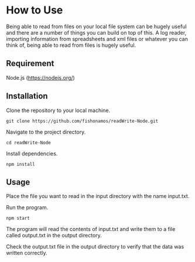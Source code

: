 # How to Use

Being able to read from files on your local file system can be hugely useful and there are a number of things you can build on top of this. A log reader, importing information from spreadsheets and xml files or whatever you can think of, being able to read from files is hugely useful.

<!-- Output copied to clipboard! -->

<!-----

Yay, no errors, warnings, or alerts!

Conversion time: 0.31 seconds.


Using this Markdown file:

1. Paste this output into your source file.
2. See the notes and action items below regarding this conversion run.
3. Check the rendered output (headings, lists, code blocks, tables) for proper
   formatting and use a linkchecker before you publish this page.

Conversion notes:

* Docs to Markdown version 1.0β34
* Thu May 04 2023 08:01:36 GMT-0700 (PDT)
* Source doc: Requirement
* Tables are currently converted to HTML tables.
----->



## Requirement

Node.js (https://nodejs.org/)


## Installation

Clone the repository to your local machine.


```
git clone https://github.com/fishonamos/readWrite-Node.git
```


Navigate to the project directory.


```
cd readWrite-Node
```


Install dependencies.


```
npm install
```



## Usage

Place the file you want to read in the input directory with the name input.txt.

Run the program.


```
npm start
```


The program will read the contents of input.txt and write them to a file called output.txt in the output directory.

Check the output.txt file in the output directory to verify that the data was written correctly.
